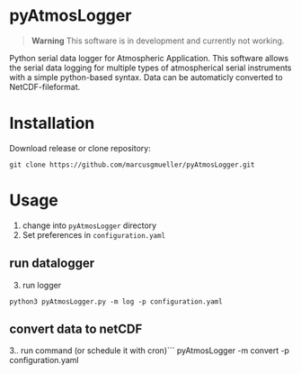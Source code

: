 # pyAtmosLogger
> **Warning**
> This software is in development and currently not working.

Python serial data logger for Atmospheric Application. This software allows the serial data logging for multiple types of atmospherical serial instruments with a simple python-based syntax. Data can be automaticly converted to NetCDF-fileformat.

# Installation
Download release or clone repository:
```
git clone https://github.com/marcusgmueller/pyAtmosLogger.git
```

# Usage
1. change into `pyAtmosLogger` directory
2. Set preferences in `configuration.yaml`
## run datalogger
3. run logger
```
python3 pyAtmosLogger.py -m log -p configuration.yaml
```
## convert data to netCDF
3.. run command (or schedule it with cron)```
pyAtmosLogger -m convert -p configuration.yaml
```
